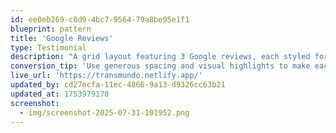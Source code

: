 ```yaml
---
id: ee0eb269-c8d9-4bc7-9564-79a8be95e1f1
blueprint: pattern
title: 'Google Reviews'
type: Testimonial
description: "A grid layout featuring 3 Google reviews, each styled for clarity and trust. Includes a call-to-action button that links directly to the client's review submission page."
conversion_tip: 'Use generous spacing and visual highlights to make each review pop'
live_url: 'https://transmundo.netlify.app/'
updated_by: cd27ecfa-11ec-4866-9a13-d9326cc63b21
updated_at: 1753979170
screenshot:
  - img/screenshot-2025-07-31-101952.png
---
```

